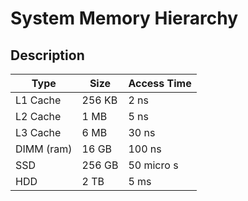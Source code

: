 # System Memory Hierarchy

## Description

| Type       | Size   | Access Time |
| ---------- | ------ | ----------- |
| L1 Cache   | 256 KB | 2 ns        |
| L2 Cache   | 1 MB   | 5 ns        |
| L3 Cache   | 6 MB   | 30 ns       |
| DIMM (ram) | 16 GB  | 100 ns      |
| SSD        | 256 GB | 50 micro s  |
| HDD        | 2 TB   | 5 ms        |
